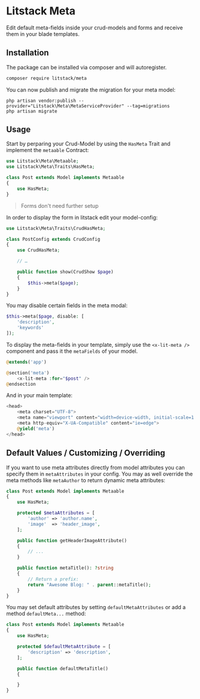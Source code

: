 # Litstack Meta

Edit default meta-fields inside your crud-models and forms and receive them in your blade templates.

## Installation

The package can be installed via composer and will autoregister.

```bash
composer require litstack/meta
```

You can now publish and migrate the migration for your meta model:

```shell
php artisan vendor:publish --provider="Litstack\Meta\MetaServiceProvider" --tag=migrations
php artisan migrate
```

## Usage

Start by perparing your Crud-Model by using the `HasMeta` Trait and implement the `metaable` Contract:

```php
use Litstack\Meta\Metaable;
use Litstack\Meta\Traits\HasMeta;

class Post extends Model implements Metaable
{
    use HasMeta;
}
```

> Forms don't need further setup

In order to display the form in litstack edit your model-config:

```php
use Litstack\Meta\Traits\CrudHasMeta;

class PostConfig extends CrudConfig
{
    use CrudHasMeta;

    // …

    public function show(CrudShow $page)
    {
        $this->meta($page);
    }
}
```

You may disable certain fields in the meta modal:

```php
$this->meta($page, disable: [
    'description',
    'keywords'
]);
```

To display the meta-fields in your template, simply use the `<x-lit-meta />` component and pass it the `metaFields` of your model.

```php
@extends('app')

@section('meta')
    <x-lit-meta :for="$post" />
@endsection
```

And in your main template:

```php
<head>
    <meta charset="UTF-8">
    <meta name="viewport" content="width=device-width, initial-scale=1.0">
    <meta http-equiv="X-UA-Compatible" content="ie=edge">
    @yield('meta')
</head>
```

## Default Values / Customizing / Overriding

If you want to use meta attributes directly from model attributes you can specify them in `metaAttributes` in your config. You may as well override the meta methods like `metaAuthor` to return dynamic meta attributes:

```php
class Post extends Model implements Metaable
{
    use HasMeta;

    protected $metaAttributes = [
        'author' => 'author.name',
        'image'  => 'header_image',
    ];

    public function getHeaderImageAttribute()
    {
        // ...
    }

    public function metaTitle(): ?string
    {
        // Return a prefix:
        return "Awesome Blog: " . parent::metaTitle();
    }
}
```

You may set default attributes by setting `defaultMetaAttributes` or add a method `defaultMeta...` method:

```php
class Post extends Model implements Metaable
{
    use HasMeta;

    protected $defaultMetaAttribute = [
        'description' => 'description',
    ];

    public function defaultMetaTitle()
    {

    }
}
```
